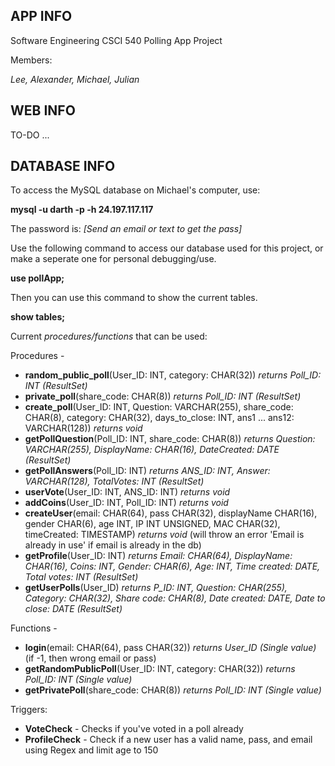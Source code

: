 ## APP INFO
Software Engineering CSCI 540 Polling App Project

Members:

*Lee, Alexander, Michael, Julian*

## WEB INFO
TO-DO ...

## DATABASE INFO
To access the MySQL database on Michael's computer, use:

**mysql -u darth -p -h 24.197.117.117**

The password is: *[Send an email or text to get the pass]*

Use the following command to access our database used for this project, or make a seperate one for personal debugging/use.

**use pollApp;**

Then you can use this command to show the current tables.

**show tables;**

Current *procedures/functions* that can be used:

Procedures -
- **random_public_poll**(User_ID: INT, category: CHAR(32)) *returns Poll_ID: INT (ResultSet)*
- **private_poll**(share_code: CHAR(8)) *returns Poll_ID: INT (ResultSet)*
- **create_poll**(User_ID: INT, Question: VARCHAR(255), share_code: CHAR(8), category: CHAR(32), days_to_close: INT, ans1 ... ans12: VARCHAR(128)) *returns void*
- **getPollQuestion**(Poll_ID: INT, share_code: CHAR(8)) *returns Question: VARCHAR(255), DisplayName: CHAR(16), DateCreated: DATE (ResultSet)*
- **getPollAnswers**(Poll_ID: INT) *returns ANS_ID: INT, Answer: VARCHAR(128), TotalVotes: INT (ResultSet)*
- **userVote**(User_ID: INT, ANS_ID: INT) *returns void*
- **addCoins**(User_ID: INT, Poll_ID: INT) *returns void*
- **createUser**(email: CHAR(64), pass CHAR(32), displayName CHAR(16), gender CHAR(6), age INT, IP INT UNSIGNED, MAC CHAR(32), timeCreated: TIMESTAMP) *returns void* (will throw an error 'Email is already in use' if email is already in the db)
- **getProfile**(User_ID: INT) *returns Email: CHAR(64), DisplayName: CHAR(16), Coins: INT, Gender: CHAR(6), Age: INT, Time created: DATE, Total votes: INT (ResultSet)*
- **getUserPolls**(User_ID) *returns P_ID: INT, Question: CHAR(255), Category: CHAR(32), Share code: CHAR(8), Date created: DATE, Date to close: DATE (ResultSet)*

Functions - 
- **login**(email: CHAR(64), pass CHAR(32)) *returns User_ID (Single value)* (if -1, then wrong email or pass)
- **getRandomPublicPoll**(User_ID: INT, category: CHAR(32)) *returns Poll_ID: INT (Single value)*
- **getPrivatePoll**(share_code: CHAR(8)) *returns Poll_ID: INT (Single value)*

Triggers:
- **VoteCheck** - Checks if you've voted in a poll already
- **ProfileCheck** - Check if a new user has a valid name, pass, and email using Regex and limit age to 150

